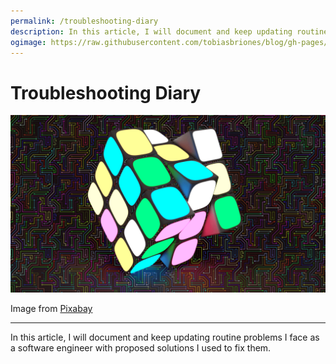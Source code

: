 ```yaml
---
permalink: /troubleshooting-diary
description: In this article, I will document and keep updating routine problems I face as a software engineer with proposed solutions I used to fix them.
ogimage: https://raw.githubusercontent.com/tobiasbriones/blog/gh-pages/swe/diary/troubleshooting/troubleshooting-diary/images/cover.png
---
```

<!-- Copyright (c) 2023 Tobias Briones. All rights reserved. -->
<!-- SPDX-License-Identifier: CC-BY-4.0 -->
<!-- This file is part of https://github.com/tobiasbriones/blog -->

# Troubleshooting Diary

![Cover](images/cover.png)


Image from [Pixabay](images#cover")


---

In this article, I will document and keep updating routine problems I face as a
software engineer with proposed solutions I used to fix them.
